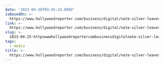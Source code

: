 ```yaml
---
date: '2023-04-26T03:45:24.000Z'
isBasedOn: >-
  https://www.hollywoodreporter.com/business/digital/nate-silver-leaves-538-abc-news-disney-layoffs-1235401689/
link: >-
  https://www.hollywoodreporter.com/business/digital/nate-silver-leaves-538-abc-news-disney-layoffs-1235401689/
slug: >-
  2023-04-25-httpswwwhollywoodreportercombusinessdigitalnate-silver-leaves-538-abc-news-disney-layoffs-1235401689
tags:
  - media
title: >-
  https://www.hollywoodreporter.com/business/digital/nate-silver-leaves-538-abc-news-disney-layoffs-1235401689/
---
```


